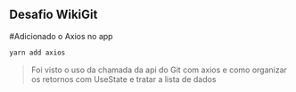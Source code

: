 ## Desafio WikiGit

#Adicionado o Axios no app
```py
yarn add axios
```

>Foi visto o uso da chamada da api do Git com axios e como organizar os retornos com UseState e tratar a lista de dados
